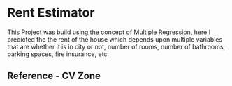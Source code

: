 # Rent Estimator

This Project was build using the concept of Multiple Regression, here I predicted the the rent of the house which depends upon multiple variables that are whether it is in city or not, number of rooms, number of bathrooms, parking spaces, fire insurance, etc.

## Reference - CV Zone 